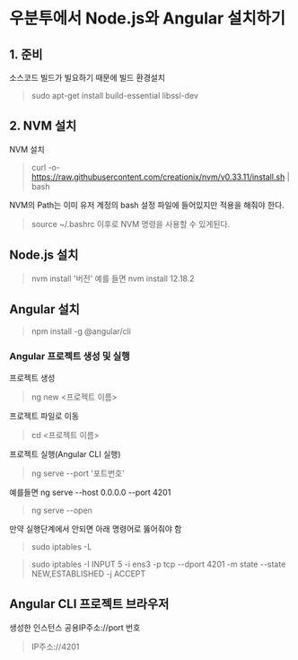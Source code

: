# 우분투에서 Node.js와 Angular 설치하기

## 1. 준비
소스코드 빌드가 빌요하기 때문에 빌드 환경설치
> sudo apt-get install build-essential libssl-dev

## 2. NVM 설치
NVM 설치
> curl -o- https://raw.githubusercontent.com/creationix/nvm/v0.33.11/install.sh | bash

NVM의 Path는 이미 유저 계정의 bash 설정 파일에 들어있지만 적용을 해줘야 한다.
> source ~/.bashrc 
이후로 NVM 명령을 사용할 수 있게된다.

## Node.js 설치
> nvm install '버전'
예를 들면 nvm install 12.18.2

## Angular 설치
> npm install -g @angular/cli


### Angular 프로젝트 생성 및 실행
프로젝트 생성
> ng new <프로젝트 이름>

프로젝트 파일로 이동
> cd <프로젝트 이름>

프로젝트 실행(Angular CLI 실행)
> ng serve
>  --port '포트번호'

예를들면 ng serve --host 0.0.0.0 --port 4201
> ng serve --open

만약 실행단계에서 안되면 아래 명령어로 뚫어줘야 함
> sudo iptables -L

> sudo iptables -I INPUT 5 -i ens3 -p tcp --dport 4201 -m state --state NEW,ESTABLISHED -j ACCEPT
> 
## Angular CLI 프로젝트 브라우저
생성한 인스턴스 공용IP주소://port 번호
>IP주소://4201



